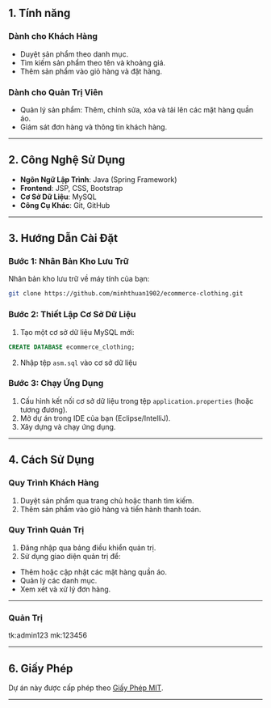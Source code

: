 ## **1. Tính năng**

### **Dành cho Khách Hàng**

- Duyệt sản phẩm theo danh mục.
- Tìm kiếm sản phẩm theo tên và khoảng giá.
- Thêm sản phẩm vào giỏ hàng và đặt hàng.

### **Dành cho Quản Trị Viên**

- Quản lý sản phẩm: Thêm, chỉnh sửa, xóa và tải lên các mặt hàng quần áo.
- Giám sát đơn hàng và thông tin khách hàng.

---

## **2. Công Nghệ Sử Dụng**

- **Ngôn Ngữ Lập Trình**: Java (Spring Framework)
- **Frontend**: JSP, CSS, Bootstrap
- **Cơ Sở Dữ Liệu**: MySQL
- **Công Cụ Khác**: Git, GitHub

---

## **3. Hướng Dẫn Cài Đặt**

### **Bước 1: Nhân Bản Kho Lưu Trữ**

Nhân bản kho lưu trữ về máy tính của bạn:

```bash
git clone https://github.com/minhthuan1902/ecommerce-clothing.git

```

### **Bước 2: Thiết Lập Cơ Sở Dữ Liệu**

1. Tạo một cơ sở dữ liệu MySQL mới:
 ```sql
 CREATE DATABASE ecommerce_clothing;
 ```
2. Nhập tệp `asm.sql` vào cơ sở dữ liệu

### **Bước 3: Chạy Ứng Dụng**

1. Cấu hình kết nối cơ sở dữ liệu trong tệp `application.properties` (hoặc tương đương).
2. Mở dự án trong IDE của bạn (Eclipse/IntelliJ).
3. Xây dựng và chạy ứng dụng.

---

## **4. Cách Sử Dụng**

### **Quy Trình Khách Hàng**

1. Duyệt sản phẩm qua trang chủ hoặc thanh tìm kiếm.
2. Thêm sản phẩm vào giỏ hàng và tiến hành thanh toán.

### **Quy Trình Quản Trị**

1. Đăng nhập qua bảng điều khiển quản trị.
2. Sử dụng giao diện quản trị để:
 - Thêm hoặc cập nhật các mặt hàng quần áo.
 - Quản lý các danh mục.
 - Xem xét và xử lý đơn hàng.

---

### **Quản Trị**

tk:admin123
mk:123456

---

## **6. Giấy Phép**

Dự án này được cấp phép theo [Giấy Phép MIT](LICENSE).

---

